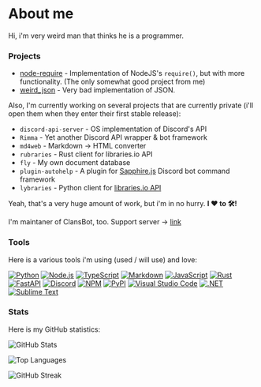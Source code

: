 # About me

Hi, i'm very weird man that thinks he is a programmer.

### Projects

- [node-require](https://github.com/weerdy15/node-require) - Implementation of NodeJS's `require()`, but with more functionality. (The only somewhat good project from me)
- [weird_json](https://github.com/weerdy15/weird_json) - Very bad implementation of JSON.

Also, I'm currently working on several projects that are currently private (i'll open them when they enter their first stable release):

- `discord-api-server` - OS implementation of Discord's API
- `Rimma` - Yet another Discord API wrapper & bot framework
- `md4web` - Markdown -> HTML converter
- `rubraries` - Rust client for libraries.io API
- `fly` - My own document database
- `plugin-autohelp` - A plugin for [Sapphire.js](https://github.com/sapphiredev/framework) Discord bot command framework
- `lybraries` - Python client for [libraries.io API](https//libraries.io/api)

Yeah, that's a very huge amount of work, but i'm in no hurry. **I ❤️ to 🛠️!**

I'm maintaner of ClansBot, too. Support server -> [link](https://discord.gg/Fhn7rCVmCp)

### Tools

Here is a various tools i'm using (used / will use) and love:

[![Python](https://shields.io/badge/Python-3.10-%231793D1?style=for-the-badge&logo=python&logoColor=blue)](https://python.org/)
[![Node.js](https://shields.io/badge/Node.js-17.9.0-%231793D1?style=for-the-badge&logo=node.js&color=%23339933)](https://nodejs.org/)
[![TypeScript](https://shields.io/badge/TypeScript-4.6-%231793D1?style=for-the-badge&logo=typescript&color=%233178C6)](https://typescriptlang.org/)
[![Markdown](https://shields.io/badge/Markdown-GitHub%0Aflavoured-%231793D1?style=for-the-badge&logo=markdown&color=black)](https://daringfireball.net/projects/markdown/)
[![JavaScript](https://shields.io/badge/JavaScript-ES%0A2018-%23F7DF1E?style=for-the-badge&logo=javascript&labelColor=black)](https://javascript.com/)
[![Rust](https://shields.io/badge/Rust-1.60.0-black?style=for-the-badge&logo=rust&labelColor=84151c)](https://rust-lang.org/)
[![FastAPI](https://shields.io/badge/FastAPI-0.75.1-black?style=for-the-badge&logo=fastapi&labelColor=black&color=009688)](https://github.com/tiangolo/fastapi/)
[![Discord](https://shields.io/badge/Discord-nakamita%239597-black?style=for-the-badge&logo=discord&labelColor=black&color=5865F2)](https://discord.com/)
[![NPM](https://shields.io/badge/NPM-8.6.0-black?style=for-the-badge&logo=npm&labelColor=black&color=CB3837)](https://npmjs.org/)
[![PyPI](https://shields.io/badge/PyPI-weerdy15-black?style=for-the-badge&logo=pypi&labelColor=black&color=3775A9)](https://pypi.org/)
[![Visual Studio Code](https://shields.io/badge/Visual%20Studio%20Code-1.66-black?style=for-the-badge&logo=visualstudiocode&labelColor=black&color=007ACC&logoColor=007ACC)](https://code.visualstudio.com/)
[![.NET](https://shields.io/badge/.NET-6.0.3-black?style=for-the-badge&logo=dotnet&labelColor=black&color=512BD4)](https://dotnet.microsoft.com/)
[![Sublime Text](https://shields.io/badge/Sublime%20Text-4B4126-black?style=for-the-badge&logo=sublimetext&labelColor=black&color=FF9800)](https://sublimetext.com/)

### Stats

Here is my GitHub statistics:

![GitHub Stats](https://github-readme-stats-ten-murex-14.vercel.app/api?username=weerdy15&show_icons=true&theme=vue&count_private=true)

![Top Languages](https://github-readme-stats-ten-murex-14.vercel.app/api/top-langs/?username=weerdy15&layout=compact&theme=vue)

![GitHub Streak](https://github-readme-streak-stats.herokuapp.com?user=weerdy15&theme=vue&hide_border=true&date_format=M%20j%5B%2C%20Y%5D)
